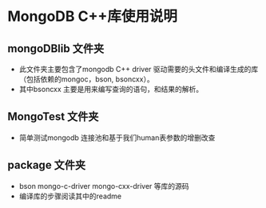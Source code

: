 # MongoDB C++库使用说明

## mongoDBlib 文件夹

- 此文件夹主要包含了mongodb C++ driver 驱动需要的头文件和编译生成的库（包括依赖的mongoc，bson, bsoncxx）。 
- 其中bsoncxx  主要是用来编写查询的语句，和结果的解析。

## MongoTest 文件夹

- 简单测试mongodb 连接池和基于我们human表参数的增删改查

## package 文件夹

- bson mongo-c-driver mongo-cxx-driver 等库的源码
- 编译库的步骤阅读其中的readme

